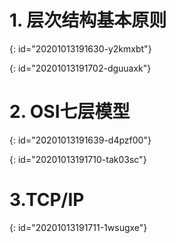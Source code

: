 # 1. 层次结构基本原则
{: id="20201013191630-y2kmxbt"}

{: id="20201013191702-dguuaxk"}

# 2. OSI七层模型
{: id="20201013191639-d4pzf00"}

{: id="20201013191710-tak03sc"}

# 3.TCP/IP
{: id="20201013191711-1wsugxe"}
